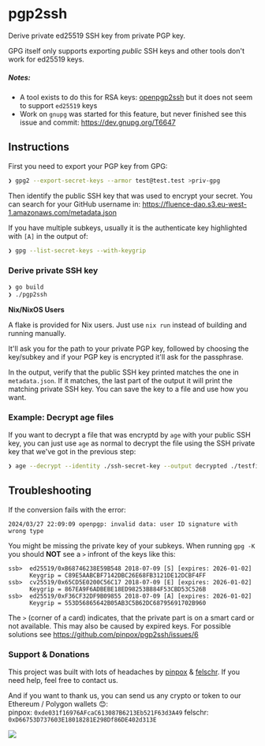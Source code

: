 # pgp2ssh

Derive private ed25519 SSH key from private PGP key.

GPG itself only supports exporting _public_ SSH keys and other tools don't work for ed25519 keys.

##### Notes:

- A tool exists to do this for RSA keys: [openpgp2ssh](https://manpages.ubuntu.com/manpages/xenial/man1/openpgp2ssh.1.html) but it does not seem to support `ed25519` keys
- Work on `gnupg` was started for this feature, but never finished see this
  issue and commit: https://dev.gnupg.org/T6647

## Instructions

First you need to export your PGP key from GPG:

```sh
❯ gpg2 --export-secret-keys --armor test@test.test >priv-gpg
```

Then identify the public SSH key that was used to encrypt your secret.
You can search for your GitHub username in: https://fluence-dao.s3.eu-west-1.amazonaws.com/metadata.json

If you have multiple subkeys, usually it is the authenticate key highlighted with `[A]` in the output of:

```sh
❯ gpg --list-secret-keys --with-keygrip
```

### Derive private SSH key

```sh
❯ go build
❯ ./pgp2ssh
```

**Nix/NixOS Users**

A flake is provided for Nix users. Just use `nix run` instead of building and
running manually.

It'll ask you for the path to your private PGP key, followed by choosing the key/subkey and if your PGP key is encrypted it'll ask for the passphrase.

In the output, verify that the public SSH key printed matches the one in `metadata.json`.
If it matches, the last part of the output it will print the matching private SSH key.
You can save the key to a file and use how you want.

### Example: Decrypt age files

If you want to decrypt a file that was encryptd by `age` with your public SSH key, you can just use `age` as normal to decrypt the file using the SSH private key that we've got in the previous step:

```sh
❯ age --decrypt --identity ./ssh-secret-key --output decrypted ./testfile.txt.age
```

## Troubleshooting

If the conversion fails with the error:

```
2024/03/27 22:09:09 openpgp: invalid data: user ID signature with wrong type
```

You might be missing the private key of your subkeys. When running `gpg -K` you
should **NOT** see a `>` infront of the keys like this:

```
ssb>  ed25519/0xB68746238E59B548 2018-07-09 [S] [expires: 2026-01-02]
      Keygrip = C89E5AABCBF7142DBC26E68FB3121DE12DCBF4FF
ssb>  cv25519/0x65CD5E0200C56C17 2018-07-09 [E] [expires: 2026-01-02]
      Keygrip = 867EA9F6ADBEBE18ED98253B884F53CBD53C526B
ssb>  ed25519/0xF36CF32DF9B09855 2018-07-09 [A] [expires: 2026-01-02]
      Keygrip = 553D56865642B05AB3C5B62DC68795691702B960
```
The `>` (corner of a card) indicates, that the private part is on a smart card
or not available. This may also be caused by expired keys. For possible
solutions see https://github.com/pinpox/pgp2ssh/issues/6


### Support & Donations

This project was built with lots of headaches by [pinpox](https://github.com/pinpox/) & [felschr](https://github.com/felschr/). If you need help, feel free to contact us.

And if you want to thank us, you can send us any crypto or token to our Ethereum / Polygon wallets 😊:  
pinpox: `0xde031f16976AFcaC613087B6213Eb521F63d3A49`
felschr: `0xD66753D737603E18018281E298Df86DE402d313E`

<a href="https://www.buymeacoffee.com/pinpox"><img src="https://img.buymeacoffee.com/button-api/?text=Buy me a coffee&emoji=😎&slug=pinpox&button_colour=82aaff&font_colour=000000&font_family=Inter&outline_colour=000000&coffee_colour=FFDD00"></a>
